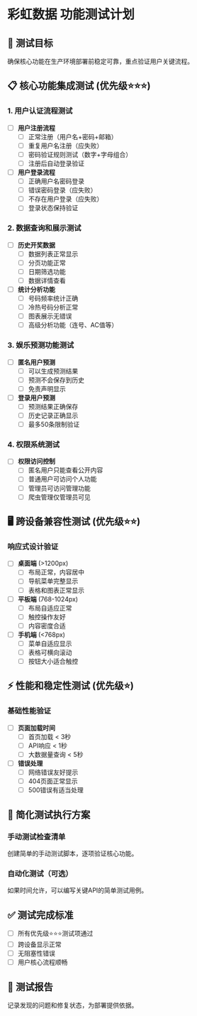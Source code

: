 # 彩虹数据 功能测试计划

## 🎯 测试目标
确保核心功能在生产环境部署前稳定可靠，重点验证用户关键流程。

## 📋 核心功能集成测试 (优先级⭐⭐⭐)

### 1. 用户认证流程测试
- [ ] **用户注册流程**
  - [ ] 正常注册（用户名+密码+邮箱）
  - [ ] 重复用户名注册（应失败）
  - [ ] 密码验证规则测试（数字+字母组合）
  - [ ] 注册后自动登录验证

- [ ] **用户登录流程**
  - [ ] 正确用户名密码登录
  - [ ] 错误密码登录（应失败）
  - [ ] 不存在用户登录（应失败）
  - [ ] 登录状态保持验证

### 2. 数据查询和展示测试
- [ ] **历史开奖数据**
  - [ ] 数据列表正常显示
  - [ ] 分页功能正常
  - [ ] 日期筛选功能
  - [ ] 数据详情查看

- [ ] **统计分析功能**
  - [ ] 号码频率统计正确
  - [ ] 冷热号码分析正常
  - [ ] 图表展示无错误
  - [ ] 高级分析功能（连号、AC值等）

### 3. 娱乐预测功能测试
- [ ] **匿名用户预测**
  - [ ] 可以生成预测结果
  - [ ] 预测不会保存到历史
  - [ ] 免责声明显示

- [ ] **登录用户预测**
  - [ ] 预测结果正确保存
  - [ ] 历史记录正确显示
  - [ ] 最多50条限制验证

### 4. 权限系统测试
- [ ] **权限访问控制**
  - [ ] 匿名用户只能查看公开内容
  - [ ] 普通用户可访问个人功能
  - [ ] 管理员可访问管理功能
  - [ ] 爬虫管理仅管理员可见

## 🖥️ 跨设备兼容性测试 (优先级⭐⭐)

### 响应式设计验证
- [ ] **桌面端** (>1200px)
  - [ ] 布局正常，内容居中
  - [ ] 导航菜单完整显示
  - [ ] 表格和图表正常显示

- [ ] **平板端** (768-1024px)
  - [ ] 布局自适应正常
  - [ ] 触控操作友好
  - [ ] 内容密度合适

- [ ] **手机端** (<768px)
  - [ ] 菜单自适应显示
  - [ ] 表格可横向滚动
  - [ ] 按钮大小适合触控

## ⚡ 性能和稳定性测试 (优先级⭐)

### 基础性能验证
- [ ] **页面加载时间**
  - [ ] 首页加载 < 3秒
  - [ ] API响应 < 1秒
  - [ ] 大数据量查询 < 5秒

- [ ] **错误处理**
  - [ ] 网络错误友好提示
  - [ ] 404页面正常显示
  - [ ] 500错误有适当处理

## 🔧 简化测试执行方案

### 手动测试检查清单
创建简单的手动测试脚本，逐项验证核心功能。

### 自动化测试（可选）
如果时间允许，可以编写关键API的简单测试用例。

## ✅ 测试完成标准
- [ ] 所有优先级⭐⭐⭐测试项通过
- [ ] 跨设备显示正常
- [ ] 无阻塞性错误
- [ ] 用户核心流程顺畅

## 📝 测试报告
记录发现的问题和修复状态，为部署提供依据。 